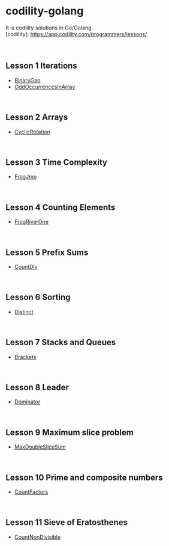 # codility-golang
It is codility solutions in Go/Golang. <br />
[codility]: https://app.codility.com/programmers/lessons/ <br />
<br />
<br />
## Lesson 1 Iterations
* [BinaryGap](https://github.com/Luidy/codility-golang/blob/master/Lesson1/01_binaryGap.go)
* [OddOccurrencesInArray](https://github.com/Luidy/codility-golang/blob/master/Lesson02/02_oddOccurrencesInArray.go)
<br />

## Lesson 2 Arrays
* [CyclicRotation](https://github.com/Luidy/codility-golang/blob/master/Lesson2/01_cyclicRotation.go)
<br />

## Lesson 3 Time Complexity
* [FrogJmp](https://github.com/Luidy/codility-golang/blob/master/Lesson3/01_frogJmp.go)
<br />

## Lesson 4 Counting Elements
* [FrogRiverOne](https://github.com/Luidy/codility-golang/blob/master/Lesson4/01_frogRiverOne.go)
<br />

## Lesson 5 Prefix Sums
* [CountDiv](https://github.com/Luidy/codility-golang/blob/master/Lesson5/01_countDiv.go)
<br />

## Lesson 6 Sorting
* [Distinct](https://github.com/Luidy/codility-golang/blob/master/Lesson6/01_distinct.go)
<br />

## Lesson 7 Stacks and Queues
* [Brackets](https://github.com/Luidy/codility-golang/blob/master/Lesson7/01_brackets.go)
<br />

## Lesson 8 Leader
* [Dominator](https://github.com/Luidy/codility-golang/blob/master/Lesson8/01_dominator.go)
<br />

## Lesson 9 Maximum slice problem
* [MaxDoubleSliceSum](https://github.com/Luidy/codility-golang/blob/master/Lesson9/01_maxDoubleSliceSum.go)
<br />

## Lesson 10 Prime and composite numbers
* [CountFactors](https://github.com/Luidy/codility-golang/blob/master/Lesson10/01_countFactors.go)
<br />

## Lesson 11 Sieve of Eratosthenes
* [CountNonDivisible](https://github.com/Luidy/codility-golang/blob/master/Lesson11/01_countNonDivisible.go)
